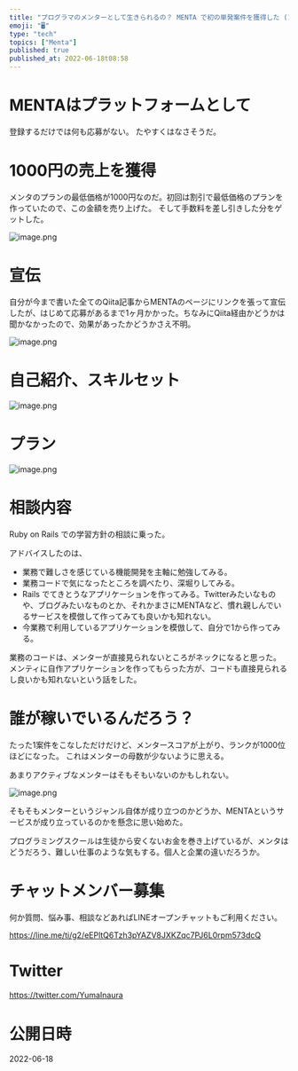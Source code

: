 ```yaml
---
title: "プログラマのメンターとして生きられるの？ MENTA で初の単発案件を獲得した (1時間1000円)"
emoji: "🖥"
type: "tech"
topics: ["Menta"]
published: true
published_at: 2022-06-18t08:58
---
```


# MENTAはプラットフォームとして

登録するだけでは何も応募がない。
たやすくはなさそうだ。

# 1000円の売上を獲得

メンタのプランの最低価格が1000円なのだ。初回は割引で最低価格のプランを作っていたので、この金額を売り上げた。
そして手数料を差し引きした分をゲットした。

![image.png](https://qiita-image-store.s3.ap-northeast-1.amazonaws.com/0/89618/78015da0-3bdc-8dfb-edd9-eaa95cdf0b96.png)

# 宣伝

自分が今まで書いた全てのQiita記事からMENTAのページにリンクを張って宣伝したが、はじめて応募があるまで1ヶ月かかった。ちなみにQiita経由かどうかは聞かなかったので、効果があったかどうかさえ不明。

![image.png](https://qiita-image-store.s3.ap-northeast-1.amazonaws.com/0/89618/6156cf2c-c925-0dce-13e2-86829c1c4fb1.png)

# 自己紹介、スキルセット

![image.png](https://qiita-image-store.s3.ap-northeast-1.amazonaws.com/0/89618/09658387-7dbc-5592-715c-ce44dae9ead2.png)

# プラン

![image.png](https://qiita-image-store.s3.ap-northeast-1.amazonaws.com/0/89618/d204e386-a82d-5c98-fe03-24790d8c8e69.png)


# 相談内容

Ruby on Rails での学習方針の相談に乗った。

アドバイスしたのは、

- 業務で難しさを感じている機能開発を主軸に勉強してみる。
- 業務コードで気になったところを調べたり、深堀りしてみる。
- Rails でてきとうなアプリケーションを作ってみる。Twitterみたいなものや、ブログみたいなものとか、それかまさにMENTAなど、慣れ親しんでいるサービスを模倣して作ってみても良いかも知れない。
- 今業務で利用しているアプリケーションを模倣して、自分で1から作ってみる。

業務のコードは、メンターが直接見られないところがネックになると思った。
メンティに自作アプリケーションを作ってもらった方が、コードも直接見られるし良いかも知れないという話をした。


# 誰が稼いでいるんだろう？

たった1案件をこなしただけだけど、メンタースコアが上がり、ランクが1000位ほどになった。
これはメンターの母数が少ないように思える。

あまりアクティブなメンターはそもそもいないのかもしれない。

![image.png](https://qiita-image-store.s3.ap-northeast-1.amazonaws.com/0/89618/f6abcb39-a587-519e-b8f6-4af3f766d1d1.png)

そもそもメンターというジャンル自体が成り立つのかどうか、MENTAというサービスが成り立っているのかを懸念に思い始めた。

プログラミングスクールは生徒から安くないお金を巻き上げているが、メンタはどうだろう、難しい仕事のような気もする。個人と企業の違いだろうか。

<!-- Update From Qiita API -->

# チャットメンバー募集


何か質問、悩み事、相談などあればLINEオープンチャットもご利用ください。

https://line.me/ti/g2/eEPltQ6Tzh3pYAZV8JXKZqc7PJ6L0rpm573dcQ





# Twitter


https://twitter.com/YumaInaura


<!-- Update From Qiita API -->



# 公開日時

2022-06-18
